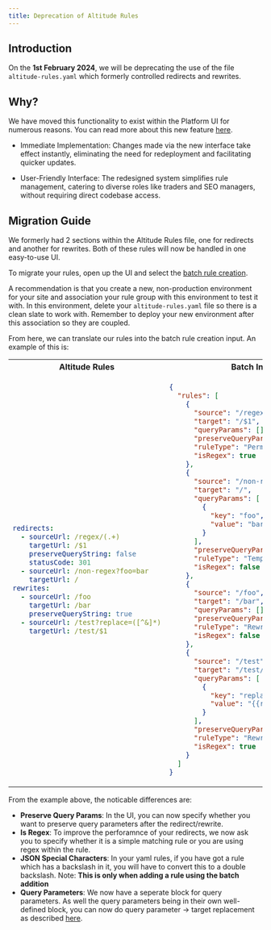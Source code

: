 ```yaml
---
title: Deprecation of Altitude Rules
---
```


## Introduction

On the **1st February 2024**, we will be deprecating the use of the file `altitude-rules.yaml` which formerly controlled redirects and rewrites.

## Why?

We have moved this functionality to exist within the Platform UI for numerous reasons. You can read more about this new feature [here](/edge/rules/).

- Immediate Implementation: Changes made via the new interface take effect instantly, eliminating the need for redeployment and facilitating quicker updates.

- User-Friendly Interface: The redesigned system simplifies rule management, catering to diverse roles like traders and SEO managers, without requiring direct codebase access.

## Migration Guide

We formerly had 2 sections within the Altitude Rules file, one for redirects and another for rewrites. Both of these rules will now be handled in one easy-to-use UI.

To migrate your rules, open up the UI and select the [batch rule creation](/edge/rules/#batch-rule-creation).

A recommendation is that you create a new, non-production environment for your site and association your rule group with this environment to test it with. In this environment, delete your `altitude-rules.yaml` file so there is a clean slate to work with. Remember to deploy your new environment after this association so they are coupled.

From here, we can translate our rules into the batch rule creation input. An example of this is:

<table>
  <tr>
    <th>Altitude Rules</th>
    <th>Batch Input</th>
  </tr>
  <tr>
  <td>

```yml
redirects:
  - sourceUrl: /regex/(.+)
    targetUrl: /$1
    preserveQueryString: false
    statusCode: 301
  - sourceUrl: /non-regex?foo=bar
    targetUrl: /
rewrites:
  - sourceUrl: /foo
    targetUrl: /bar
    preserveQueryString: true
  - sourceUrl: /test?replace=([^&]*)
    targetUrl: /test/$1
```

  </td>

  <td>

```json
{
  "rules": [
    {
      "source": "/regex/(.+)",
      "target": "/$1",
      "queryParams": [],
      "preserveQueryParams": false,
      "ruleType": "PermanentRedirect",
      "isRegex": true
    },
    {
      "source": "/non-regex",
      "target": "/",
      "queryParams": [
        {
          "key": "foo",
          "value": "bar"
        }
      ],
      "preserveQueryParams": true,
      "ruleType": "TemporaryRedirect",
      "isRegex": false
    },
    {
      "source": "/foo",
      "target": "/bar",
      "queryParams": [],
      "preserveQueryParams": true,
      "ruleType": "Rewrite",
      "isRegex": false
    },
    {
      "source": "/test",
      "target": "/test/{{replaceValue}}",
      "queryParams": [
        {
          "key": "replace",
          "value": "{{replaceValue}}"
        }
      ],
      "preserveQueryParams": true,
      "ruleType": "Rewrite",
      "isRegex": true
    }
  ]
}
```

  </td>
  </tr>
</table>

From the example above, the noticable differences are:

- **Preserve Query Params**: In the UI, you can now specify whether you want to preserve query parameters after the redirect/rewrite.
- **Is Regex**: To improve the perforamnce of your redirects, we now ask you to specify whether it is a simple matching rule or you are using regex within the rule.
- **JSON Special Characters**: In your yaml rules, if you have got a rule which has a backslash in it, you will have to convert this to a double backslash. Note: **This is only when adding a rule using the batch addition**
- **Query Parameters**: We now have a seperate block for query parameters. As well the query parameters being in their own well-defined block, you can now do query parameter -> target replacement as described [here](/edge/rules/#common-pattern-replacement).
